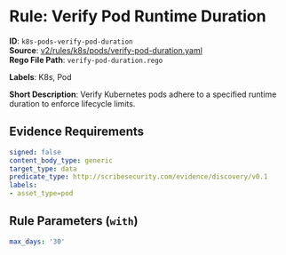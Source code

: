 # Rule: Verify Pod Runtime Duration

**ID**: `k8s-pods-verify-pod-duration`  
**Source**: [v2/rules/k8s/pods/verify-pod-duration.yaml](scribe-public/sample-policies.git/v2/rules/k8s/pods/verify-pod-duration.yaml)  
**Rego File Path**: `verify-pod-duration.rego`  

**Labels**: K8s, Pod

**Short Description**: Verify Kubernetes pods adhere to a specified runtime duration to enforce lifecycle limits.

## Evidence Requirements

```yaml
signed: false
content_body_type: generic
target_type: data
predicate_type: http://scribesecurity.com/evidence/discovery/v0.1
labels:
- asset_type=pod
```
## Rule Parameters (`with`)

```yaml
max_days: '30'
```
